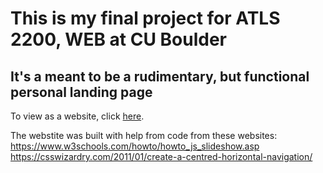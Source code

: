 # This is my final project for ATLS 2200, WEB at CU Boulder
## It's a meant to be a rudimentary, but functional personal landing page  
To view as a website, click [here](https://viwo4708.github.io/vikki-wong/).

The webstite was built with help from code from these websites:  
https://www.w3schools.com/howto/howto_js_slideshow.asp  
https://csswizardry.com/2011/01/create-a-centred-horizontal-navigation/  
